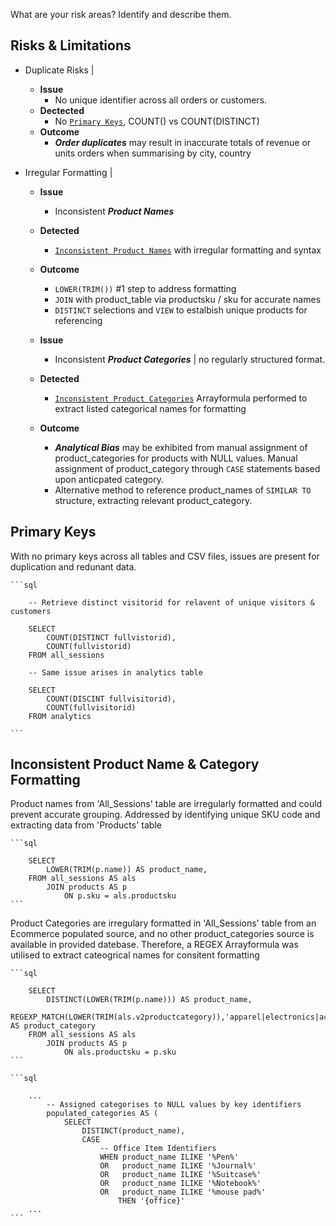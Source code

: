 What are your risk areas? Identify and describe them.

## Risks & Limitations

- Duplicate Risks | 
    - **Issue**
        - No unique identifier across all orders or customers.
    - **Dectected**
        - No [`Primary Keys`](##Primary-Keys), COUNT() vs COUNT(DISTINCT) 
    - **Outcome**
        - ***Order duplicates*** may result in inaccurate totals of revenue or units orders when summarising by city, country
        

- Irregular Formatting |

    - **Issue**
        - Inconsistent ***Product Names***
    - **Detected**
        - [`Inconsistent Product Names`](##Inconsistent-Product-Name-&-Category-Formatting) with irregular formatting and syntax
    - **Outcome**
        - `LOWER(TRIM())` #1 step to address formatting
        - `JOIN` with product_table via productsku / sku for accurate names
        - `DISTINCT` selections and `VIEW` to estalbish unique products for referencing

    - **Issue**
        - Inconsistent ***Product Categories*** | no regularly structured format. 
    - **Detected**
        - [`Inconsistent Product Categories`](##Inconsistent-Product-Name-&-Category-Formatting) Arrayformula performed to extract listed categorical names for formatting
    - **Outcome**
        - ***Analytical Bias*** may be exhibited from manual assignment of product_categories for products with NULL values. 
            Manual assignment of product_category through `CASE` statements based upon anticpated category. 
        - Alternative method to reference product_names of `SIMILAR TO` structure, extracting relevant product_category.


## Primary Keys
With no primary keys across all tables and CSV files, issues are present for duplication and redunant data. 

    ```sql

        -- Retrieve distinct visitorid for relavent of unique visitors & customers

        SELECT 
            COUNT(DISTINCT fullvistorid),
            COUNT(fullvistorid)
        FROM all_sessions

        -- Same issue arises in analytics table

        SELECT
            COUNT(DISCINT fullvisitorid),
            COUNT(fullvisitorid)
        FROM analytics

    ```

## Inconsistent Product Name & Category Formatting
Product names from 'All_Sessions' table are irregularly formatted and could prevent accurate grouping.
Addressed by identifying unique SKU code and extracting data from 'Products' table
   
    ```sql

        SELECT
            LOWER(TRIM(p.name)) AS product_name,
        FROM all_sessions AS als
            JOIN products AS p
                ON p.sku = als.productsku
    ```

Product Categories are irregulary formatted in 'All_Sessions' table from an Ecommerce populated source, and no other product_categories source is available in provided datebase.
Therefore, a REGEX Arrayformula was utilised to extract cateogrical names for consitent formatting

    ```sql

        SELECT 
            DISTINCT(LOWER(TRIM(p.name))) AS product_name,
            REGEXP_MATCH(LOWER(TRIM(als.v2productcategory)),'apparel|electronics|accessories|bags|office|kids|lifestyle|drinkware') AS product_category
        FROM all_sessions AS als
            JOIN products AS p
                ON als.productsku = p.sku
    ```

    ```sql

        ...
            -- Assigned categorises to NULL values by key identifiers
            populated_categories AS (
                SELECT
                    DISTINCT(product_name),
                    CASE
                        -- Office Item Identifiers
                        WHEN product_name ILIKE '%Pen%' 
                        OR 	 product_name ILIKE '%Journal%' 
                        OR 	 product_name ILIKE '%Suitcase%'
                        OR 	 product_name ILIKE '%Notebook%' 
                        OR 	 product_name ILIKE '%mouse pad%' 
                            THEN '{office}'
        ...
    ```
